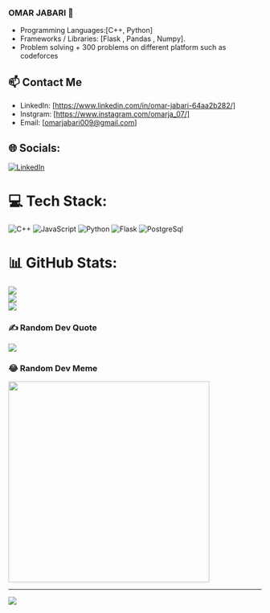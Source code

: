### OMAR JABARI 👋

- Programming Languages:[C++, Python]
- Frameworks / Libraries: [Flask , Pandas , Numpy].
- Problem solving + 300 problems on different platform such  as codeforces 
## 📫 Contact Me

- LinkedIn: [https://www.linkedin.com/in/omar-jabari-64aa2b282/]
- Instgram: [https://www.instagram.com/omarja_07/]
- Email: [omarjabari009@gmail.com]
   


## 🌐 Socials:
[![LinkedIn](https://img.shields.io/badge/LinkedIn-%230077B5.svg?logo=linkedin&logoColor=white)](https://linkedin.com/in/https://www.linkedin.com/in/omar-jabari-64aa2b282/) 

# 💻 Tech Stack:
![C++](https://img.shields.io/badge/c++-%2300599C.svg?style=for-the-badge&logo=c%2B%2B&logoColor=white)  ![JavaScript](https://img.shields.io/badge/javascript-%23323330.svg?style=for-the-badge&logo=javascript&logoColor=%23F7DF1E) ![Python](https://img.shields.io/badge/python-3670A0?style=for-the-badge&logo=python&logoColor=ffdd54)  ![Flask](https://img.shields.io/badge/flask-%23000.svg?style=for-the-badge&logo=flask&logoColor=white)  ![PostgreSql](https://img.shields.io/badge/postgresql-%2300000f.svg?style=for-the-badge&logo=mysql&logoColor=white)
# 📊 GitHub Stats:
![](https://github-readme-stats.vercel.app/api?username=Omarjabari007&theme=midnight-purple&hide_border=false&include_all_commits=false&count_private=false)<br/>
![](https://github-readme-streak-stats.herokuapp.com/?user=Omarjabari007&theme=midnight-purple&hide_border=false)<br/>
![](https://github-readme-stats.vercel.app/api/top-langs/?username=Omarjabari007&theme=midnight-purple&hide_border=false&include_all_commits=false&count_private=false&layout=compact)

### ✍️ Random Dev Quote
![](https://quotes-github-readme.vercel.app/api?type=horizontal&theme=radical)

### 😂 Random Dev Meme
<img src='https://randommeme-five.vercel.app/' style="height: 400px;"/>

---
[![](https://visitcount.itsvg.in/api?id=Omarjabari007&icon=0&color=0)](https://visitcount.itsvg.in)

<!-- Proudly created with GPRM ( https://gprm.itsvg.in ) -->
